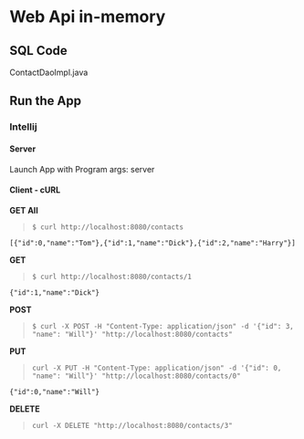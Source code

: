# Web Api in-memory

## SQL Code

ContactDaoImpl.java

## Run the App

### Intellij

#### Server

Launch App with Program args: server

#### Client - cURL

**GET All**
> `$ curl http://localhost:8080/contacts`

```
[{"id":0,"name":"Tom"},{"id":1,"name":"Dick"},{"id":2,"name":"Harry"}]
```

**GET**

> `$ curl http://localhost:8080/contacts/1`

```
{"id":1,"name":"Dick"}
```

**POST**

> `$ curl -X POST -H "Content-Type: application/json" -d '{"id": 3, "name": "Will"}' "http://localhost:8080/contacts"`

**PUT**

> `curl -X PUT -H "Content-Type: application/json" -d '{"id": 0, "name": "Will"}' "http://localhost:8080/contacts/0"`

```
{"id":0,"name":"Will"}
```

**DELETE**

> `curl -X DELETE "http://localhost:8080/contacts/3"`
